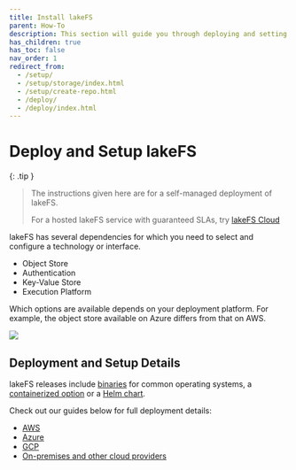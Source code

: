 ```yaml
---
title: Install lakeFS
parent: How-To
description: This section will guide you through deploying and setting up a production lakeFS environment.
has_children: true
has_toc: false
nav_order: 1
redirect_from:
  - /setup/
  - /setup/storage/index.html
  - /setup/create-repo.html
  - /deploy/
  - /deploy/index.html
---
```


# Deploy and Setup lakeFS

{: .tip }
> The instructions given here are for a self-managed deployment of lakeFS. 
> 
> For a hosted lakeFS service with guaranteed SLAs, try [lakeFS Cloud](https://lakefs.cloud)

lakeFS has several dependencies for which you need to select and configure a technology or interface. 

* Object Store
* Authentication
* Key-Value Store
* Execution Platform

Which options are available depends on your deployment platform. For example, the object store available on Azure differs from that on AWS. 

![](/assets/img/deploy/deploy-lakefs.excalidraw.png)

## Deployment and Setup Details

lakeFS releases include [binaries](https://github.com/treeverse/lakeFS/releases) for common operating systems, a [containerized option](https://hub.docker.com/r/treeverse/lakefs) or a [Helm chart](https://artifacthub.io/packages/helm/lakefs/lakefs).

Check out our guides below for full deployment details: 

* [AWS](aws.html)
* [Azure](azure.html)
* [GCP](gcp.html)
* [On-premises and other cloud providers](onprem.html)